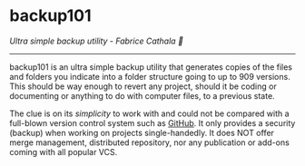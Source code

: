 # backup101

*Ultra simple backup utility - Fabrice Cathala 🐸*

---

backup101 is an ultra simple backup utility that generates copies of the files and folders you indicate into a folder structure going to up to 909 versions. This should be way enough to revert any project, should it be coding or documenting or anything to do with computer files, to a previous state.

The clue is on its *simplicity* to work with and could not be compared with a full-blown version control system such as [GitHub](https://github.com/). It only provides a security (backup) when working on projects single-handedly. It does NOT offer merge management, distributed repository, nor any publication or add-ons coming with all popular VCS.


